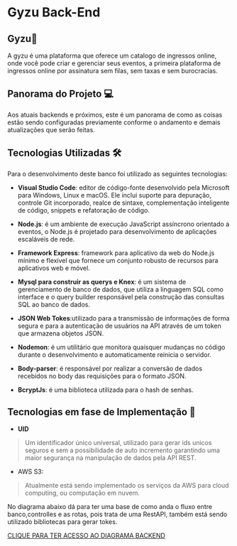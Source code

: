 # Gyzu Back-End

## Gyzu📌

 A gyzu é uma plataforma que oferece um catalogo de ingressos online, onde você pode criar e gerenciar seus eventos, a primeira plataforma de ingressos online por assinatura sem filas, sem taxas e sem burocracias.

## Panorama do Projeto 💻

Aos atuais backends e próximos, este é um panorama de como as coisas estão sendo configuradas previamente conforme o andamento e demais atualizações que serão feitas. 

## Tecnologias Utilizadas 🛠

Para o desenvolvimento deste banco  foi utilizado as seguintes tecnologias:

* **Visual Studio Code**:  editor de código-fonte desenvolvido pela Microsoft para Windows, Linux e macOS. Ele inclui suporte para depuração, controle Git incorporado, realce de sintaxe, complementação inteligente de código, snippets e refatoração de código.

* **Node.js**: é um ambiente de execução JavaScript assíncrono orientado a eventos, o Node.js é projetado para desenvolvimento de aplicações escaláveis de rede.

* **Framework Express**:  framework para aplicativo da web do Node.js mínimo e flexível que fornece um conjunto robusto de recursos para aplicativos web e móvel.

* **Mysql para construir as querys e Knex**: é um sistema de gerenciamento de banco de dados, que utiliza a linguagem SQL como interface e o query builder responsável pela construção das consultas SQL ao banco de dados.

* **JSON Web Tokes**:utilizado para a transmissão de informações de forma segura e para a autenticação de usuários na API através de um token que armazena objetos JSON.

* **Nodemon**: é um utilitário que monitora quaisquer mudanças no código durante o desenvolvimento e automaticamente reinicia o servidor. 

* **Body-parser**: é responsável por realizar a conversão de dados 
recebidos no body das requisições para o formato JSON.

* **BcryptJs**: é uma biblioteca utilizada para o hash de senhas. 


## Tecnologias em fase de Implementação 🚧
* **UID**
> Um identificador único universal, utilizado para gerar ids unicos seguros e sem a possibilidade de auto incremento garantindo uma maior segurança na manipulação de dados pela API  REST.

* AWS S3:
 > Atualmente está sendo implementado os serviços da AWS para cloud computing, ou computação em nuvem.

No diagrama abaixo dá para ter uma base de como anda o fluxo entre banco,controlles e as rotas, pois trata de uma RestAPI, também está sendo utilizado bibliotecas para gerar tokes.

[CLIQUE PARA TER ACESSO AO DIAGRAMA BACKEND](https://coggle.it/diagram/X3JppfnQHJNDlaCA/t/backend/b45480e19240c49974e4492d5ad6a113b4e71d4154ecbe174db95485d3b61991?present=1/)


